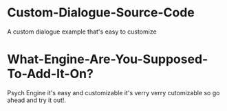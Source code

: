 # Custom-Dialogue-Source-Code
A custom dialogue
example that's easy to customize
# What-Engine-Are-You-Supposed-To-Add-It-On?
Psych Engine it's easy and customizable it's
verry verry cutomizable so go ahead
and try it out!.
